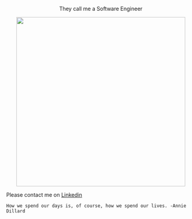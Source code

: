 <p align="center">They call me a Software Engineer</p>

<p align="center">
  <img width="450em" src="https://github-readme-streak-stats.herokuapp.com/?user=mert18&include_all_commits=true&hide_border=true&theme=dark"/>
</p>
  
<p align="center">
</p>

Please contact me on [Linkedin](https://www.linkedin.com/in/mert-u-8248ab135/)
  
```
How we spend our days is, of course, how we spend our lives. -Annie Dillard
```
